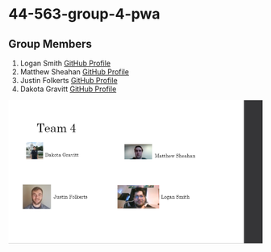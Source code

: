 # 44-563-group-4-pwa
## Group Members
1. Logan Smith [GitHub Profile](https://github.com/Logan11999)
2. Matthew Sheahan [GitHub Profile](https://github.com/s534141)
3. Justin Folkerts [GitHub Profile](https://github.com/jfolkerts)
4. Dakota Gravitt [GitHub Profile](https://github.com/dakotagrvtt/)

![Team Slide](teamSlide.png)
